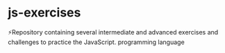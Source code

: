 # js-exercises
⚡Repository containing several intermediate and advanced exercises and challenges to practice the JavaScript. programming language

